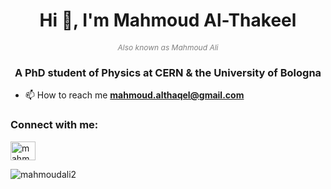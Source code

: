<h1 align="center">Hi 👋, I'm Mahmoud Al-Thakeel</h1>
<p align="center" style="font-size: 12px; color: gray;"><em>Also known as Mahmoud Ali</em></p>
<h3 align="center">A PhD student of Physics at CERN & the University of Bologna</h3>

- 📫 How to reach me **mahmoud.althaqel@gmail.com**

<h3 align="left">Connect with me:</h3>
<p align="left">
<a href="https://linkedin.com/in/mahmoud-ali2" target="blank">
  <img align="center" src="https://raw.githubusercontent.com/rahuldkjain/github-profile-readme-generator/master/src/images/icons/Social/linked-in-alt.svg" alt="mahmoud-ali2" height="30" width="40" />
</a>
</p>

<p>
  <img align="left" src="https://github-readme-stats.vercel.app/api/top-langs?username=mahmoudali2&show_icons=true&locale=en&layout=compact" alt="mahmoudali2" />
</p>
